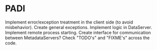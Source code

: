 PADI
====
Implement error/exception treatment in the client side (to avoid misbehavior).
Create general exceptions.
Implement logic in DataServer.
Implement remote process starting.
Create interface for communication between MetadataServers?
Check "TODO's" and "FIXME's" across the code.
